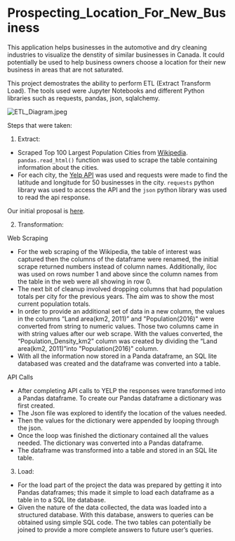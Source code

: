 # Prospecting_Location_For_New_Business

This application helps businesses in the automotive and dry cleaning industries to visualize the denstity of similar businesses in Canada. It could potentially be used to help business owners choose a location for their new business in areas that are not saturated.

This project demostrates the ability to perform ETL (Extract Transform Load). The tools used were Jupyter Notebooks and different Python libraries such as requests, pandas, json, sqlalchemy.

![ETL_Diagram.jpeg](ETL_Diagram)

Steps that were taken:
1. Extract:
  - Scraped Top 100 Largest Population Cities from [Wikipedia](https://en.wikipedia.org/wiki/List_of_the_100_largest_population_centres_in_Canada). ```pandas.read_html()``` function was used to scrape the table containing information about the cities.
  - For each city, the [Yelp API](https://www.yelp.com/developers/documentation/v3) was used and requests were made to find the latitude and longitude for 50 businesses in the city. ```requests``` python library was used to access the API and the ```json``` python library was used to read the api response.  


Our initial proposal is [here](https://docs.google.com/document/d/1eQVnBs8iHBTcIBRyi2aOYskhF_fh90I5vC6YzCPAb3Y/edit?usp=sharing).

2. Transformation:

  Web Scraping
  - For the web scraping of the Wikipedia, the table of interest was captured then the columns of the dataframe were renamed, the initial scrape returned numbers instead of column names.
Additionally, iloc was used on rows number 1 and above since the column names from the table in the web were all showing in row 0.
  - The next bit of cleanup involved dropping columns that had population totals per city for the previous years. The aim was to show the most current population totals.
  - In order to provide an additional set of data in a new column, the values in the columns “Land area(km2, 2011)” and "Population(2016)" were converted from string to numeric values. Those two columns came in with string values after our web scrape. With the values converted, the “Population_Density_km2” column was created by dividing the “Land area(km2, 2011)”into "Population(2016)" column.
  - With all the information now stored in a Panda dataframe, an SQL lite databased was created and the dataframe was converted into a table.

  API Calls
  - After completing API calls to YELP the responses were transformed into a Pandas dataframe. To create our Pandas dataframe  a dictionary was first created.
  - The Json file was explored to identify the location of the values needed.
  - Then the values for the dictionary were appended by looping through the json. 
  - Once the loop was finished the dictionary contained all the values needed. The dictionary was converted into a Pandas dataframe.
  - The dataframe was transformed into a table and stored in an SQL lite table.


3. Load:

  - For the load part of the project the data was prepared by getting it into Pandas dataframes; this made it simple to load each dataframe as a table in to a SQL lite database.
  - Given the nature of the data collected, the data was loaded into a structured database.  With this database, answers to queries can be obtained using simple SQL code. The two tables can potentially be joined to provide a more complete answers to future user’s queries. 

